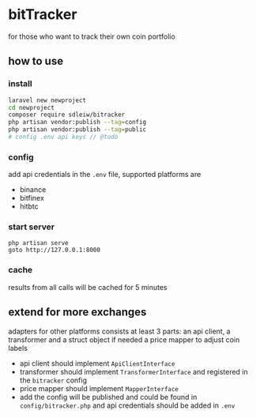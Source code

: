 bitTracker
===

for those who want to track their own coin portfolio

how to use
---

### install

```bash
laravel new newproject
cd newproject
composer require sdleiw/bitracker
php artisan vendor:publish --tag=config
php artisan vendor:publish --tag=public
# config .env api keys // @todo
```

### config

add api credentials in the `.env` file, supported platforms are

- binance
- bitfinex
- hitbtc

### start server

```
php artisan serve
goto http://127.0.0.1:8000
```

### cache

results from all calls will be cached for 5 minutes

extend for more exchanges
---
adapters for other platforms consists at least 3 parts: an api client, a transformer and a struct object
if needed a price mapper to adjust coin labels 

- api client should implement `ApiClientInterface`
- transformer should implement `TransformerInterface` and registered in the `bitracker` config
- price mapper should implement `MapperInterface`
- add the config will be published and could be found in `config/bitracker.php` 
and api credentials should be added in `.env`
    